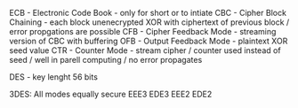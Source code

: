 ECB - Electronic Code Book - only for short or to intiate
CBC - Cipher Block Chaining - each block unenecrypted XOR with ciphertext of previous block / error propgations are possible
CFB - Cipher Feedback Mode - streaming version of CBC with buffering
OFB - Output Feedback Mode - plaintext XOR seed value
CTR - Counter Mode - stream cipher / counter used instead of seed / well in parell computing  / no error propagates


DES - key lenght 56 bits

3DES: All modes equally secure
EEE3
EDE3
EEE2
EDE2